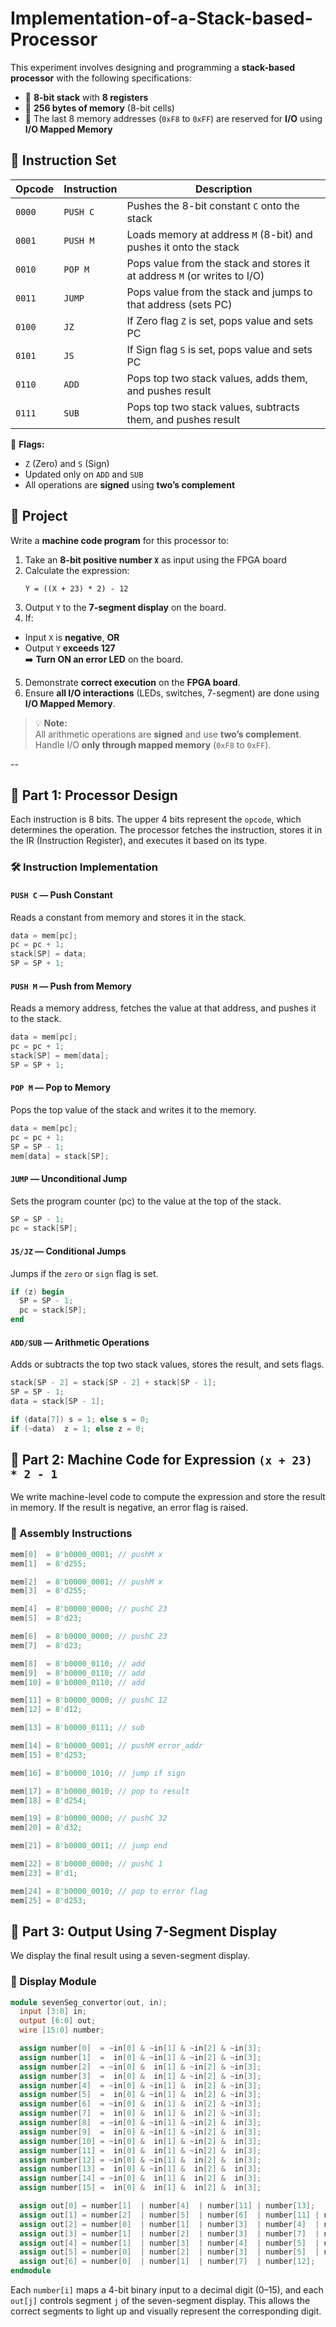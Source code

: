 # Implementation-of-a-Stack-based-Processor

This experiment involves designing and programming a **stack-based processor** with the following specifications:

- 🧮 **8-bit stack** with **8 registers**
- 💾 **256 bytes of memory** (8-bit cells)
- 🔌 The last 8 memory addresses (`0xF8` to `0xFF`) are reserved for **I/O** using **I/O Mapped Memory**

## 📜 Instruction Set

| Opcode | Instruction | Description |
|--------|-------------|-------------|
| `0000` | `PUSH C`    | Pushes the 8-bit constant `C` onto the stack |
| `0001` | `PUSH M`    | Loads memory at address `M` (8-bit) and pushes it onto the stack |
| `0010` | `POP M`     | Pops value from the stack and stores it at address `M` (or writes to I/O) |
| `0011` | `JUMP`      | Pops value from the stack and jumps to that address (sets PC) |
| `0100` | `JZ`        | If Zero flag `Z` is set, pops value and sets PC |
| `0101` | `JS`        | If Sign flag `S` is set, pops value and sets PC |
| `0110` | `ADD`       | Pops top two stack values, adds them, and pushes result |
| `0111` | `SUB`       | Pops top two stack values, subtracts them, and pushes result |

🧠 **Flags:**
- `Z` (Zero) and `S` (Sign)
- Updated only on `ADD` and `SUB`
- All operations are **signed** using **two’s complement**

## 🧩 Project

Write a **machine code program** for this processor to:

1. Take an **8-bit positive number `X`** as input using the FPGA board
2. Calculate the expression:  
   ```text
   Y = ((X + 23) * 2) - 12
3. Output `Y` to the **7-segment display** on the board.
4. If:
  - Input `X` is **negative**, **OR**
  - Output `Y` **exceeds 127**  
  ➡️ **Turn ON an error LED** on the board.
5. Demonstrate **correct execution** on the **FPGA board**.
6. Ensure **all I/O interactions** (LEDs, switches, 7-segment) are done using **I/O Mapped Memory**.

> 💡 **Note:**  
> All arithmetic operations are **signed** and use **two’s complement**.  
> Handle I/O **only through mapped memory** (`0xF8` to `0xFF`).

--

## 🧠 Part 1: Processor Design

Each instruction is 8 bits. The upper 4 bits represent the `opcode`, which determines the operation. The processor fetches the instruction, stores it in the IR (Instruction Register), and executes it based on its type.

### 🛠 Instruction Implementation

#### `PUSH C` — Push Constant
Reads a constant from memory and stores it in the stack.
```verilog
data = mem[pc];
pc = pc + 1;
stack[SP] = data;
SP = SP + 1;
```
#### `PUSH M` — Push from Memory
Reads a memory address, fetches the value at that address, and pushes it to the stack.
```verilog
data = mem[pc];
pc = pc + 1;
stack[SP] = mem[data];
SP = SP + 1;
```

#### `POP M` — Pop to Memory
Pops the top value of the stack and writes it to the memory.
```verilog
data = mem[pc];
pc = pc + 1;
SP = SP - 1;
mem[data] = stack[SP];
```

#### `JUMP` — Unconditional Jump
Sets the program counter (pc) to the value at the top of the stack.
```verilog
SP = SP - 1;
pc = stack[SP];
```

#### `JS/JZ` — Conditional Jumps
Jumps if the `zero` or `sign` flag is set.
```verilog
if (z) begin
  SP = SP - 1;
  pc = stack[SP];
end
```

#### `ADD/SUB` — Arithmetic Operations
Adds or subtracts the top two stack values, stores the result, and sets flags.
```verilog
stack[SP - 2] = stack[SP - 2] + stack[SP - 1];
SP = SP - 1;
data = stack[SP - 1];

if (data[7]) s = 1; else s = 0;
if (~data)  z = 1; else z = 0;
```

## 💾 Part 2: Machine Code for Expression `(x + 23) * 2 - 1`

We write machine-level code to compute the expression and store the result in memory. If the result is negative, an error flag is raised.

### 🧮 Assembly Instructions

```verilog
mem[0]  = 8'b0000_0001; // pushM x
mem[1]  = 8'd255;

mem[2]  = 8'b0000_0001; // pushM x
mem[3]  = 8'd255;

mem[4]  = 8'b0000_0000; // pushC 23
mem[5]  = 8'd23;

mem[6]  = 8'b0000_0000; // pushC 23
mem[7]  = 8'd23;

mem[8]  = 8'b0000_0110; // add
mem[9]  = 8'b0000_0110; // add
mem[10] = 8'b0000_0110; // add

mem[11] = 8'b0000_0000; // pushC 12
mem[12] = 8'd12;

mem[13] = 8'b0000_0111; // sub

mem[14] = 8'b0000_0001; // pushM error_addr
mem[15] = 8'd253;

mem[16] = 8'b0000_1010; // jump if sign

mem[17] = 8'b0000_0010; // pop to result
mem[18] = 8'd254;

mem[19] = 8'b0000_0000; // pushC 32
mem[20] = 8'd32;

mem[21] = 8'b0000_0011; // jump end

mem[22] = 8'b0000_0000; // pushC 1
mem[23] = 8'd1;

mem[24] = 8'b0000_0010; // pop to error flag
mem[25] = 8'd253;
```

## 🔢 Part 3: Output Using 7-Segment Display

We display the final result using a seven-segment display.

### 🔧 Display Module

```verilog
module sevenSeg_convertor(out, in);
  input [3:0] in;
  output [6:0] out;
  wire [15:0] number;

  assign number[0]  = ~in[0] & ~in[1] & ~in[2] & ~in[3];
  assign number[1]  =  in[0] & ~in[1] & ~in[2] & ~in[3];
  assign number[2]  = ~in[0] &  in[1] & ~in[2] & ~in[3];
  assign number[3]  =  in[0] &  in[1] & ~in[2] & ~in[3];
  assign number[4]  = ~in[0] & ~in[1] &  in[2] & ~in[3];
  assign number[5]  =  in[0] & ~in[1] &  in[2] & ~in[3];
  assign number[6]  = ~in[0] &  in[1] &  in[2] & ~in[3];
  assign number[7]  =  in[0] &  in[1] &  in[2] & ~in[3];
  assign number[8]  = ~in[0] & ~in[1] & ~in[2] &  in[3];
  assign number[9]  =  in[0] & ~in[1] & ~in[2] &  in[3];
  assign number[10] = ~in[0] &  in[1] & ~in[2] &  in[3];
  assign number[11] =  in[0] &  in[1] & ~in[2] &  in[3];
  assign number[12] = ~in[0] & ~in[1] &  in[2] &  in[3];
  assign number[13] =  in[0] & ~in[1] &  in[2] &  in[3];
  assign number[14] = ~in[0] &  in[1] &  in[2] &  in[3];
  assign number[15] =  in[0] &  in[1] &  in[2] &  in[3];

  assign out[0] = number[1]  | number[4]  | number[11] | number[13];
  assign out[1] = number[2]  | number[5]  | number[6]  | number[11] | number[12] | number[14];
  assign out[2] = number[0]  | number[1]  | number[3]  | number[4]  | number[5]  | number[7]  | number[10] | number[13] | number[15];
  assign out[3] = number[1]  | number[2]  | number[3]  | number[7]  | number[10] | number[15];
  assign out[4] = number[1]  | number[3]  | number[4]  | number[5]  | number[7]  | number[9];
  assign out[5] = number[0]  | number[2]  | number[3]  | number[5]  | number[6]  | number[8];
  assign out[6] = number[0]  | number[1]  | number[7]  | number[12];
endmodule
```

Each `number[i]` maps a 4-bit binary input to a decimal digit (0–15), and each `out[j]` controls segment `j` of the seven-segment display. This allows the correct segments to light up and visually represent the corresponding digit.

